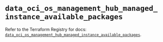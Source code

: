 # `data_oci_os_management_hub_managed_instance_available_packages`

Refer to the Terraform Registry for docs: [`data_oci_os_management_hub_managed_instance_available_packages`](https://registry.terraform.io/providers/oracle/oci/6.18.0/docs/data-sources/os_management_hub_managed_instance_available_packages).
